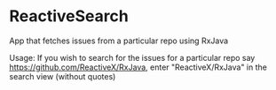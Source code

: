 # ReactiveSearch
App that fetches issues from a particular repo using RxJava

Usage: If you wish to search for the issues for a particular repo say https://github.com/ReactiveX/RxJava, enter "ReactiveX/RxJava" in the search view (without quotes)

